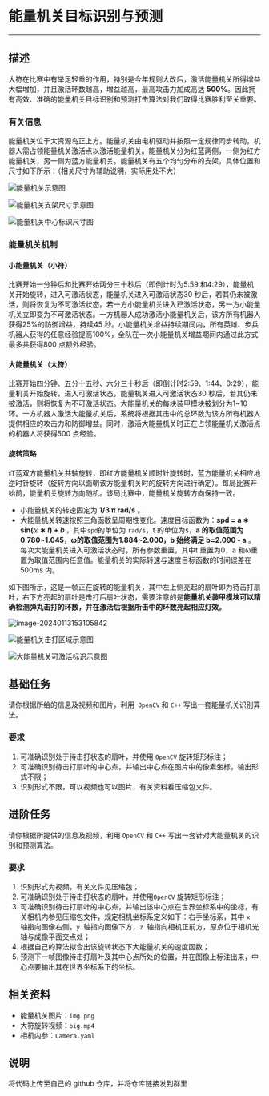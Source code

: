 # 能量机关目标识别与预测

---

## 描述

大符在比赛中有举足轻重的作用，特别是今年规则大改后，激活能量机关所得增益大幅增加，并且激活环数越高，增益越高，最高攻击力加成高达 **500%**。因此拥有高效、准确的能量机关目标识别和预测打击算法对我们取得比赛胜利至关重要。

### 有关信息

能量机关位于大资源岛正上方。能量机关由电机驱动并按照一定规律同步转动。机器人需占领能量机关激活点以激活能量机关。能量机关分为红蓝两侧，一侧为红方能量机关，另一侧为蓝方能量机关。能量机关有五个均匀分布的支架，具体位置和尺寸如下所示：（相关尺寸为辅助说明，实际用处不大）

![能量机关示意图](C:\Users\lybin\AppData\Roaming\Typora\typora-user-images\image-20240113151546423.png)

![能量机关支架尺寸示意图](C:\Users\lybin\AppData\Roaming\Typora\typora-user-images\image-20240113151631111.png)

![能量机关中心标识尺寸图](C:\Users\lybin\AppData\Roaming\Typora\typora-user-images\image-20240113151641613.png)

### 能量机关机制

#### 小能量机关（小符）

比赛开始一分钟后和比赛开始两分三十秒后（即倒计时为5:59 和4:29），能量机关开始旋转，进入可激活状态，能量机关进入可激活状态30 秒后，若其仍未被激活，则将恢复为不可激活状态。若一方小能量机关进入已激活状态，另一方小能量机关立即变为不可激活状态。一方机器人成功激活小能量机关后，该方所有机器人获得25%的防御增益，持续45 秒。小能量机关增益持续期间内，所有英雄、步兵机器人获得的任意经验提高100%，全队在一次小能量机关增益期间内通过此方式最多共获得800 点额外经验。

#### 大能量机关（大符）

比赛开始四分钟、五分十五秒、六分三十秒后（即倒计时2:59、1:44、0:29），能量机关开始旋转，进入可激活状态，能量机关进入可激活状态30 秒后，若其仍未被激活，则将恢复为不可激活状态。大能量机关的每块装甲模块被划分为1~10 环。一方机器人激活大能量机关后，系统将根据其击中的总环数为该方所有机器人提供相应的攻击力和防御增益。同时，激活大能量机关时正在占领能量机关激活点的机器人将获得500 点经验。

#### 旋转策略

红蓝双方能量机关共轴旋转，即红方能量机关顺时针旋转时，蓝方能量机关相应地逆时针旋转（旋转方向以面朝该方能量机关时的旋转方向进行确定）。每局比赛开始前，能量机关旋转方向随机。该局比赛中，能量机关旋转方向保持一致。

- 小能量机关的转速固定为 **1/3 π rad/s**  。
- 大能量机关转速按照三角函数呈周期性变化。速度目标函数为：**spd = a ∗ sin(𝜔 ∗ 𝑡) + 𝑏** ，其中`spd`的单位为 `rad/s`，t 的单位为s，**a 的取值范围为0.780\~1.045，ω的取值范围为1.884\~2.000，b 始终满足 b=2.090 - a** 。每次大能量机关进入可激活状态时，所有参数重置，其中t 重置为0，a 和ω重置为取值范围内任意值。能量机关的实际转速与速度目标函数的时间误差在 500ms 内。

如下图所示，这是一帧正在旋转的能量机关，其中左上侧亮起的扇叶即为待击打扇叶，右下方亮起的扇叶是击打后扇叶状态，需要注意的是**能量机关装甲模块可以精确检测弹丸击打的环数，并在激活后根据所击中的环数亮起相应灯效。**

![image-20240113153105842](C:\Users\lybin\AppData\Roaming\Typora\typora-user-images\image-20240113153105842.png)

![能量机关击打区域示意图](C:\Users\lybin\AppData\Roaming\Typora\typora-user-images\image-20240113153401591.png)

![大能量机关可激活标识示意图](C:\Users\lybin\AppData\Roaming\Typora\typora-user-images\image-20240113153526834.png)

## 基础任务

请你根据所给的信息及视频和图片，利用` OpenCV` 和 `C++` 写出一套能量机关识别算法。

### 要求

1. 可准确识别处于待击打状态的扇叶，并使用 `OpenCV` 旋转矩形标注；
2. 可准确识别待击打扇叶的中心点，并输出中心点在图片中的像素坐标，输出形式不限；
3. 识别形式不限，可以视频也可以图片，有关资料看压缩包文件。

## 进阶任务

请你根据所提供的信息及视频，利用 `OpenCV` 和 `C++` 写出一套针对大能量机关的识别和预测算法。

### 要求

1. 识别形式为视频，有关文件见压缩包；
2. 可准确识别处于待击打状态的扇叶，并使用`OpenCV` 旋转矩形标注；
3. 可准确识别待击打扇叶的中心点，并输出该中心点在世界坐标系中的坐标，有关相机内参见压缩包文件，规定相机坐标系定义如下：右手坐标系，其中 `x `轴指向图像右侧，`y `轴指向图像下方，`z `轴指向相机正前方，原点位于相机光轴与成像平面交点处；
4. 根据自己的算法拟合出该旋转状态下大能量机关的速度函数；
5. 预测下一帧图像待击打扇叶及其中心点所处的位置，并在图像上标注出来，中心点要输出其在世界坐标系下的坐标。

## 相关资料

- 能量机关图片：`img.png`
- 大符旋转视频：`big.mp4`
- 相机内参：`Camera.yaml`

## 说明

将代码上传至自己的 github 仓库，并将仓库链接发到群里